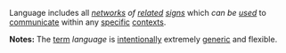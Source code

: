 Language includes all *[networks](https://github.com/gcassel/Modular-Organization-Terminology/blob/master/terms/network.md) of [related](https://github.com/gcassel/Modular-Organization-Terminology/blob/master/terms/relationship.md) [signs](https://github.com/gcassel/Modular-Organization-Terminology/blob/master/terms/sign.md)* which *can be [used](https://github.com/gcassel/Modular-Organization-Terminology/blob/master/terms/use.md)* to [communicate](https://github.com/gcassel/Modular-Organization-Terminology/blob/master/terms/communication.md) within any [specific](https://github.com/gcassel/Modular-Organization-Terminology/blob/master/terms/specific.md) [contexts](https://github.com/gcassel/Modular-Organization-Terminology/blob/master/terms/context.md).

**Notes:** The [term](https://github.com/gcassel/Modular-Organization-Terminology/blob/master/terms/term.md) *language* is [intentionally](https://github.com/gcassel/Modular-Organization-Terminology/blob/master/terms/intention.md) extremely [generic](https://github.com/gcassel/Modular-Organization-Terminology/blob/master/terms/generic.md) and flexible. 
